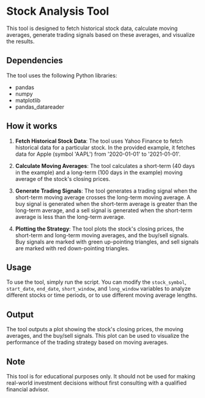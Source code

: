 # Stock Analysis Tool

This tool is designed to fetch historical stock data, calculate moving averages, generate trading signals based on these averages, and visualize the results.

## Dependencies

The tool uses the following Python libraries:

- pandas
- numpy
- matplotlib
- pandas_datareader

## How it works

1. **Fetch Historical Stock Data**: The tool uses Yahoo Finance to fetch historical data for a particular stock. In the provided example, it fetches data for Apple (symbol 'AAPL') from '2020-01-01' to '2021-01-01'.

2. **Calculate Moving Averages**: The tool calculates a short-term (40 days in the example) and a long-term (100 days in the example) moving average of the stock's closing prices.

3. **Generate Trading Signals**: The tool generates a trading signal when the short-term moving average crosses the long-term moving average. A buy signal is generated when the short-term average is greater than the long-term average, and a sell signal is generated when the short-term average is less than the long-term average.

4. **Plotting the Strategy**: The tool plots the stock's closing prices, the short-term and long-term moving averages, and the buy/sell signals. Buy signals are marked with green up-pointing triangles, and sell signals are marked with red down-pointing triangles.

## Usage

To use the tool, simply run the script. You can modify the `stock_symbol`, `start_date`, `end_date`, `short_window`, and `long_window` variables to analyze different stocks or time periods, or to use different moving average lengths.

## Output

The tool outputs a plot showing the stock's closing prices, the moving averages, and the buy/sell signals. This plot can be used to visualize the performance of the trading strategy based on moving averages.

## Note

This tool is for educational purposes only. It should not be used for making real-world investment decisions without first consulting with a qualified financial advisor.